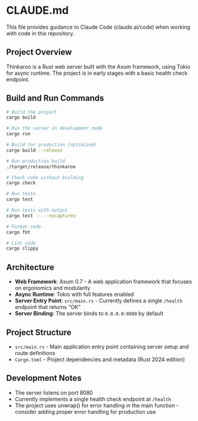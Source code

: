 # CLAUDE.md

This file provides guidance to Claude Code (claude.ai/code) when working with code in this repository.

## Project Overview

Thinkaroo is a Rust web server built with the Axum framework, using Tokio for async runtime. The project is in early stages with a basic health check endpoint.

## Build and Run Commands

```bash
# Build the project
cargo build

# Run the server in development mode
cargo run

# Build for production (optimized)
cargo build --release

# Run production build
./target/release/thinkaroo

# Check code without building
cargo check

# Run tests
cargo test

# Run tests with output
cargo test -- --nocaptures

# Format code
cargo fmt

# Lint code
cargo clippy
```

## Architecture

- **Web Framework**: Axum 0.7 - A web application framework that focuses on ergonomics and modularity
- **Async Runtime**: Tokio with full features enabled
- **Server Entry Point**: `src/main.rs` - Currently defines a single `/health` endpoint that returns "OK"
- **Server Binding**: The server binds to `0.0.0.0:8080` by default

## Project Structure

- `src/main.rs` - Main application entry point containing server setup and route definitions
- `Cargo.toml` - Project dependencies and metadata (Rust 2024 edition)

## Development Notes

- The server listens on port 8080
- Currently implements a single health check endpoint at `/health`
- The project uses unwrap() for error handling in the main function - consider adding proper error handling for production use
